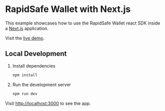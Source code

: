 # RapidSafe Wallet with Next.js

This example showcases how to use the RapidSafe Wallet react SDK inside a [Next.js](https://nextjs.org/) application.

Visit the [live demo](https://rapidsafe.sample.openfort.xyz/).

## Local Development
1. Install dependencies

   ```bash
   npm install
   ```

2. Run the development server

   ```bash
   npm run dev
   ```

Visit [http://localhost:3000](http://localhost:3000) to see the app.